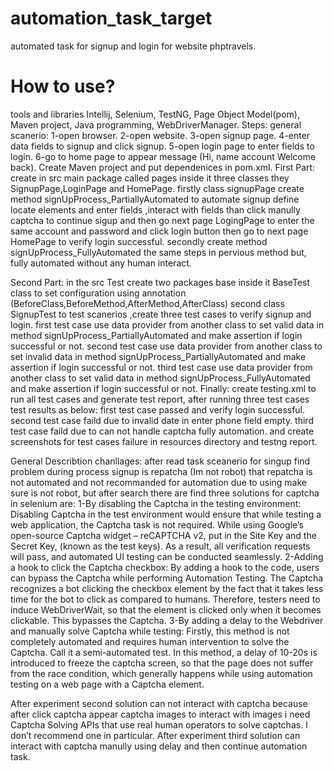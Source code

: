 # automation_task_target
automated task for signup and login for website phptravels.

# How to use?  
tools and libraries
 Intellij,
 Selenium,
 TestNG,
 Page Object Model(pom),
 Maven project,
 Java programming,
 WebDriverManager.
 Steps:
 general scanerio: 
 1-open browser.
 2-open website.
 3-open signup page.
 4-enter data fields to signup and click signup.
 5-open login page to enter fields to login.
 6-go to home page to appear message (Hi, name account Welcome back).
Create Maven project and put dependenices in pom.xml. 
First Part:
create in src main package called pages inside it three classes they SignupPage,LoginPage and HomePage.
firstly class signupPage create method signUpProcess_PartiallyAutomated to automate signup define locate elements and enter fields ,interact with fields than click manully captcha to continue sigup and then go next page LogingPage to enter  the same account and password  and  click login button then go to next page HomePage
to verify login successful.
secondly create method signUpProcess_FullyAutomated the same steps in pervious method but, fully automated without any human interact.

Second Part:
in the src Test create two packages base inside it BaseTest class to set configuration using annotation (BeforeClass,BeforeMethod,AfterMethod,AfterClass)
second class SignupTest to test scanerios ,create three test cases to verify signup and login.
first test case use data provider from another class  to set valid data in method signUpProcess_PartiallyAutomated and make assertion if login successful or not.
second test case  use data provider from another class  to set invalid data in method signUpProcess_PartiallyAutomated and make assertion if login successful or not.
third test case  use data provider from another class  to set valid data in method signUpProcess_FullyAutomated  and make assertion if login successful or not.
Finally:
create testing.xml to run all test cases and generate test report, after running three test cases test results as below:
first test case passed and verify login successful.
second test case faild due to invalid date in enter phone field empty.
third test case faild due to can not handle captcha fully automation.
and create screenshots for test cases failure in resources directory and testng report.



 General Describtion chanllages: after read task  sceanerio for singup find problem during process signup is repatcha (Im not robot) that repatcha is not automated and not recommanded for automation due to using make sure is not robot, but after search  there are find three solutions for captcha in selenium are:
 1-By disabling the Captcha in the testing environment:
 Disabling Captcha in the test environment would ensure that while testing a web application, the Captcha task is not required. While using Google’s open-source Captcha widget – reCAPTCHA v2, put in the Site Key and the Secret Key, (known as the test keys).  As a result, all verification requests will pass, and automated UI testing can be conducted seamlessly.
 2-Adding a hook to click the Captcha checkbox:
 By adding a hook to the code, users can bypass the Captcha while performing Automation Testing. The Captcha recognizes a bot clicking the checkbox element by the fact that it takes less time for the bot to click as compared to humans. Therefore, testers need to induce WebDriverWait, so that the element is clicked only when it becomes clickable. This bypasses the Captcha.
 3-By adding a delay to the Webdriver and manually solve Captcha while testing:
 Firstly, this method is not completely automated and requires human intervention to solve the Captcha. Call it a semi-automated test. 
In this method, a delay of 10-20s is introduced to freeze the captcha screen, so that the page does not suffer from the race condition, which generally happens while using automation testing on a web page with a Captcha element.

After experiment second solution can  not interact with captcha because after click captcha appear captcha images to interact with images i need Captcha Solving APIs that use real human operators to solve captchas.  I don’t recommend one in particular.
After experiment third solution can interact with captcha manully using delay and then continue automation task.



